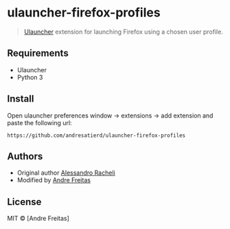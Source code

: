 # ulauncher-firefox-profiles

> [Ulauncher](https://ulauncher.io) extension for launching Firefox using a chosen user profile.

## Requirements

- Ulauncher
- Python 3

## Install

Open ulauncher preferences window -> extensions -> add extension and paste the following url:

```
https://github.com/andresatierd/ulauncher-firefox-profiles
```

## Authors

- Original author [Alessandro Racheli](https://github.com/floydjohn)
- Modified by [Andre Freitas](https://github.com/andresatierf)

## License

MIT &copy; [Andre Freitas]
